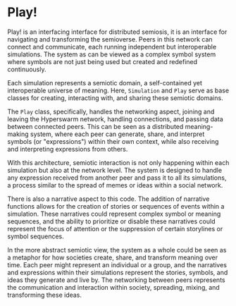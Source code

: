 # Play!

Play! is an interfacing interface for distributed semiosis, it is an interface for navigating and transforming the semioverse. Peers in this network can connect and communicate, each running independent but interoperable simulations. The system as can be viewed as a complex symbol system where symbols are not just being used but created and redefined continuously.

Each simulation represents a semiotic domain, a self-contained yet interoperable universe of meaning. Here, `Simulation` and `Play` serve as base classes for creating, interacting with, and sharing these semiotic domains.

The `Play` class, specifically, handles the networking aspect, joining and leaving the Hyperswarm network, handling connections, and passing data between connected peers. This can be seen as a distributed meaning-making system, where each peer can generate, share, and interpret symbols (or "expressions") within their own context, while also receiving and interpreting expressions from others.

With this architecture, semiotic interaction is not only happening within each simulation but also at the network level. The system is designed to handle any expression received from another peer and pass it to all its simulations, a process similar to the spread of memes or ideas within a social network.

There is also a narrative aspect to this code. The addition of narrative functions allows for the creation of stories or sequences of events within a simulation. These narratives could represent complex symbol or meaning sequences, and the ability to prioritize or disable these narratives could represent the focus of attention or the suppression of certain storylines or symbol sequences.

In the more abstract semiotic view, the system as a whole could be seen as a metaphor for how societies create, share, and transform meaning over time. Each peer might represent an individual or a group, and the narratives and expressions within their simulations represent the stories, symbols, and ideas they generate and live by. The networking between peers represents the communication and interaction within society, spreading, mixing, and transforming these ideas.
